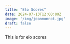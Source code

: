 ```yaml
---
title: "Elo Scores"
date: 2024-07-13T12:00:00Z
image: '/img/jeanmonnot.jpg'
draft: false
---
```


This is for elo scores










